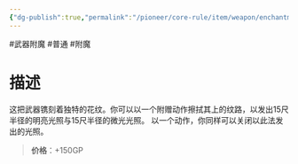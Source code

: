 ```yaml
---
{"dg-publish":true,"permalink":"/pioneer/core-rule/item/weapon/enchantment/1-common/a/","dgPassFrontmatter":true}
---
```


#武器附魔 #普通 #附魔
# 描述
这把武器镌刻着独特的花纹。你可以以一个附赠动作擦拭其上的纹路，以发出15尺半径的明亮光照与15尺半径的微光光照。
以一个动作，你同样可以关闭以此法发出的光照。

>**价格**：+150GP